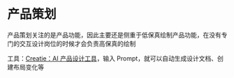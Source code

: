 # 产品策划

产品策划关注的是产品功能，因此主要还是侧重于低保真绘制产品功能，在没有专门的交互设计岗位的时候才会负责高保真的绘制

工具：[Creatie：AI 产品设计工具](creatie.ai)，输入 Prompt，就可以自动生成设计文档、创建布局变化等
